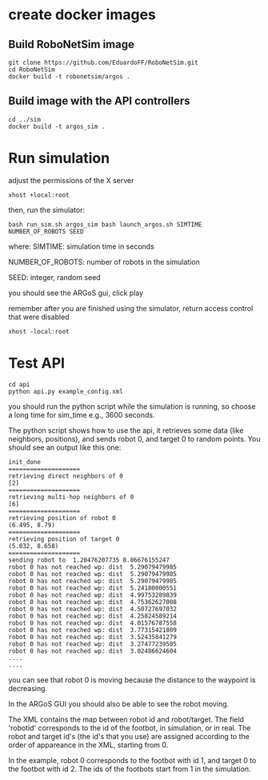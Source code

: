 #

# create docker images

## Build RoboNetSim image
```
git clone https://github.com/EduardoFF/RoboNetSim.git
cd RoboNetSim
docker build -t robonetsim/argos .
```

## Build image with the API controllers

```
cd ../sim
docker build -t argos_sim .
```

# Run simulation

adjust the permissions of the X server

```
xhost +local:root
```

then, run the simulator:
```
bash run_sim.sh argos_sim bash launch_argos.sh SIMTIME NUMBER_OF_ROBOTS SEED
```

where:
SIMTIME: simulation time in seconds

NUMBER_OF_ROBOTS: number of robots in the simulation

SEED: integer, random seed

you should see the ARGoS gui, click play


remember after you are finished using the simulator, return access control that were disabled

```
xhost -local:root
```

# Test API

```
cd api
python api.py example_config.xml
```

you should run the python script while the simulation is running, so
choose a long time for sim_time e.g., 3600 seconds.

The python script shows how to use the api, it retrieves some data
(like neighbors, positions), and sends robot 0, and target 0 to random
points. You should see an output like this one:

```
init_done
====================
retrieving direct neighbors of 0
[2]
====================
retrieving multi-hop neighbors of 0
[6]
====================
retrieving position of robot 0
(6.495, 8.79)
====================
retrieving position of target 0
(5.032, 8.658)
====================
sending robot to  1.20476207735 8.86676155247
robot 0 has not reached wp: dist  5.29079479985
robot 0 has not reached wp: dist  5.29079479985
robot 0 has not reached wp: dist  5.29079479985
robot 0 has not reached wp: dist  5.24180000551
robot 0 has not reached wp: dist  4.99753289839
robot 0 has not reached wp: dist  4.75362627008
robot 0 has not reached wp: dist  4.50727697032
robot 0 has not reached wp: dist  4.25824589214
robot 0 has not reached wp: dist  4.01576787558
robot 0 has not reached wp: dist  3.77315421809
robot 0 has not reached wp: dist  3.52435841279
robot 0 has not reached wp: dist  3.27477239585
robot 0 has not reached wp: dist  3.02486624604
....
....
```

you can see that robot 0 is moving because the distance to the
waypoint is decreasing.

In the ARGoS GUI you should also be able to see the robot moving.

The XML contains the map between robot id and robot/target.  The field
'robotid' corresponds to the id of the footbot, in simulation, or in
real.  The robot and target id's (the id's that you use) are assigned
according to the order of appareance in the XML, starting from 0.


In the example, robot 0 corresponds to the footbot with id 1, and
target 0 to the footbot with id 2.  The ids of the footbots start from
1 in the simulation.

 